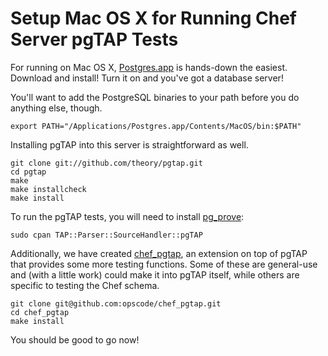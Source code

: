 Setup Mac OS X for Running Chef Server pgTAP Tests
==================================================

For running on Mac OS X, [Postgres.app][] is hands-down the easiest.
Download and install!  Turn it on and you've got a database server!

You'll want to add the PostgreSQL binaries to your path before you do
anything else, though.

```
export PATH="/Applications/Postgres.app/Contents/MacOS/bin:$PATH"
```

Installing pgTAP into this server is straightforward as well.

```
git clone git://github.com/theory/pgtap.git
cd pgtap
make
make installcheck
make install
```

To run the pgTAP tests, you will need to install [pg_prove][]:

```
sudo cpan TAP::Parser::SourceHandler::pgTAP
```

Additionally, we have created [chef_pgtap][], an extension on top of
pgTAP that provides some more testing functions.  Some of these are
general-use and (with a little work) could make it into pgTAP itself,
while others are specific to testing the Chef schema.

```
git clone git@github.com:opscode/chef_pgtap.git
cd chef_pgtap
make install
```

You should be good to go now!

[pg_prove]:http://pgtap.org/pg_prove.html
[Postgres.app]:http://postgresapp.com
[chef_pgtap]:http://github.com/opscode/chef_pgtap
